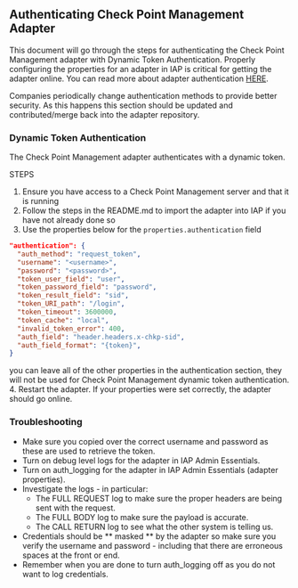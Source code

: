 ## Authenticating Check Point Management Adapter 

This document will go through the steps for authenticating the Check Point Management adapter with Dynamic Token Authentication. Properly configuring the properties for an adapter in IAP is critical for getting the adapter online. You can read more about adapter authentication <a href="https://docs.itential.com/opensource/docs/authentication" target="_blank">HERE</a>.

Companies periodically change authentication methods to provide better security. As this happens this section should be updated and contributed/merge back into the adapter repository.

### Dynamic Token Authentication
The Check Point Management adapter authenticates with a dynamic token. 

STEPS
1. Ensure you have access to a Check Point Management server and that it is running
2. Follow the steps in the README.md to import the adapter into IAP if you have not already done so
3. Use the properties below for the ```properties.authentication``` field
```json
"authentication": {
  "auth_method": "request_token",
  "username": "<username>",
  "password": "<password>",
  "token_user_field": "user",
  "token_password_field": "password",
  "token_result_field": "sid",
  "token_URI_path": "/login",
  "token_timeout": 3600000,
  "token_cache": "local",
  "invalid_token_error": 400,
  "auth_field": "header.headers.x-chkp-sid",
  "auth_field_format": "{token}",
}
```
you can leave all of the other properties in the authentication section, they will not be used for Check Point Management dynamic token authentication.
4. Restart the adapter. If your properties were set correctly, the adapter should go online.

### Troubleshooting
- Make sure you copied over the correct username and password as these are used to retrieve the token.
- Turn on debug level logs for the adapter in IAP Admin Essentials.
- Turn on auth_logging for the adapter in IAP Admin Essentials (adapter properties).
- Investigate the logs - in particular:
  - The FULL REQUEST log to make sure the proper headers are being sent with the request.
  - The FULL BODY log to make sure the payload is accurate.
  - The CALL RETURN log to see what the other system is telling us.
- Credentials should be ** masked ** by the adapter so make sure you verify the username and password - including that there are erroneous spaces at the front or end.
- Remember when you are done to turn auth_logging off as you do not want to log credentials.

